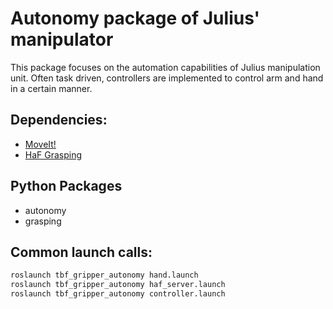 # Autonomy package of Julius' manipulator

This package focuses on the automation capabilities of Julius manipulation unit.
Often task driven, controllers are implemented to control arm and hand in a certain manner.

## Dependencies:

* [MoveIt!](https://moveit.ros.org/)
* [HaF Grasping](https://github.com/davidfischinger/haf_grasping.git)

## Python Packages

* autonomy
* grasping

## Common launch calls:

```bash
roslaunch tbf_gripper_autonomy hand.launch
roslaunch tbf_gripper_autonomy haf_server.launch
roslaunch tbf_gripper_autonomy controller.launch
```